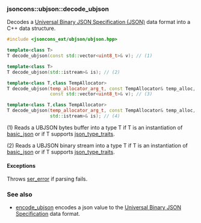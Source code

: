 ### jsoncons::ubjson::decode_ubjson

Decodes a [Universal Binary JSON Specification (JSON)](http://ubjson.org/) data format into a C++ data structure.

```c++
#include <jsoncons_ext/ubjson/ubjson.hpp>

template<class T>
T decode_ubjson(const std::vector<uint8_t>& v); // (1)

template<class T>
T decode_ubjson(std::istream>& is); // (2)

template<class T,class TempAllocator>
T decode_ubjson(temp_allocator_arg_t, const TempAllocator& temp_alloc,
                const std::vector<uint8_t>& v); // (3)

template<class T,class TempAllocator>
T decode_ubjson(temp_allocator_arg_t, const TempAllocator& temp_alloc,
                std::istream>& is); // (4)
```

(1) Reads a UBJSON bytes buffer into a type T if T is an instantiation of [basic_json](../basic_json.md) 
or if T supports [json_type_traits](../json_type_traits.md).

(2) Reads a UBJSON binary stream into a type T if T is an instantiation of [basic_json](../basic_json.md) 
or if T supports [json_type_traits](../json_type_traits.md).

#### Exceptions

Throws [ser_error](../ser_error.md) if parsing fails.

### See also

- [encode_ubjson](encode_ubjson.md) encodes a json value to the [Universal Binary JSON Specification](http://ubjson.org/) data format.


